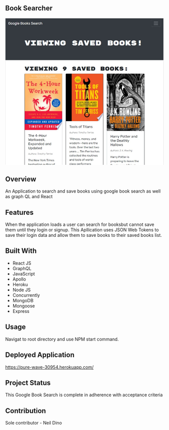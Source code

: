 ## Book Searcher

![](client/src/assets/screenshot1.jpg)

## Overview
An Application to search and save books using google book search as well as graph QL and React

## Features
When the application loads a user can search for booksbut cannot save them until they login or signup.  This Apllication uses JSON Web Tokens to save their login data and allow them to save books to their saved books list.

## Built With
* React JS
* GraphQL
* JavaScript
* Apollo
* Heroku
* Node JS 
* Concurrently
* MongoDB
* Mongoose
* Express


## Usage
Navigat to root directory and use NPM start command.

## Deployed Application
https://pure-wave-30954.herokuapp.com/

## Project Status
This Google Book Search is complete in adherence with acceptance criteria

## Contribution
Sole contributor - Neil Dino
